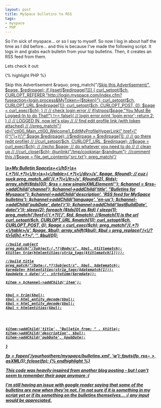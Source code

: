 ```yaml
---
layout: post
title: MySpace bulletins to RSS
tags:
- myspace
- PHP
---
```


So I'm sick of myspace... or so I say to myself.  So now I log in about half the time as I did before... and this is because I've made the following script.  It logs in and grabs each bulletin from your top bulletins.  Then, it creates an RSS feed from them.

Lets check it out:

{% highlight PHP %}
<?php
set_time_limit(0);
$ch = curl_init();
//
// setup and configure
//
$randnum = rand(1,9999999);
curl_setopt($ch, CURLOPT_COOKIEJAR, "cookiejar-$randnum");
curl_setopt($ch, CURLOPT_COOKIEFILE, "cookiejar-$randnum");
curl_setopt($ch, CURLOPT_USERAGENT, "Mozilla/5.0 (Windows; U; Windows NT 5.1; en-US; rv:1.8.1.1) Gecko/20061204 Firefox/2.0.0.1");
curl_setopt($ch, CURLOPT_FOLLOWLOCATION, 1);
curl_setopt($ch, CURLOPT_RETURNTRANSFER, 1);
curl_setopt($ch, CURLOPT_POST, 0);
//
// get homepage for login page token
//
curl_setopt($ch, CURLOPT_URL,"http://www.myspace.com");
$page = curl_exec($ch);
//
// find it....
//
preg_match("/MyToken=([^\"]+)\"/",$page,$token);
$token = $token[1];
//
// do login
//
$YOUR_EMAIL = 'e@mail.com';
$YOUR_PASSWORD = 'yourpassword';
curl_setopt($ch, CURLOPT_URL,"http://login.myspace.com/index.cfm?fuseaction=login.process&amp;MyToken={$token}");
curl_setopt($ch, CURLOPT_REFERER, "http://www.myspace.com");
curl_setopt($ch, CURLOPT_HTTPHEADER, Array("Content-Type: application/x-www-form-urlencoded"));
curl_setopt($ch, CURLOPT_POST, 1);
$postfields = "email=" . urlencode($YOUR_EMAIL);
$postfields .= "&amp;password=" . urlencode($YOUR_PASSWORD);
$postfields .= '&amp;ctl00%24Main%24SplashDisplay%24login%24loginbutton.x=38&amp;ctl00%24Main%24SplashDisplay%24login%24loginbutton.y=15';
curl_setopt($ch, CURLOPT_POSTFIELDS,$postfields);
$page = curl_exec($ch);
 
//check for skip this advertisement
//
//<a href="http://home.myspace.com/index.cfm?fuseaction=user&amp;Mytoken=BA2B1E4D-950A-454A-BA25B1D55F6D1C1727874571">Skip this Advertisement &amp;raquo;</a>
 
preg_match("/<a href=\"(.*?)\">Skip this Advertisement/", $page, $redirpage);
 
if (isset($redirpage[1])) {
	curl_setopt($ch, CURLOPT_REFERER,"http://login.myspace.com/index.cfm?fuseaction=login.process&amp;MyToken={$token}");
	curl_setopt($ch, CURLOPT_URL,$redirpage[1]);
	curl_setopt($ch, CURLOPT_POST, 0);
	$page = curl_exec($ch);
}
 
//
// check login error
//
if(strpos($page,"You Must Be Logged-In to do That!") !== false){
// login error
    print 'login error';
    return 2;
}
 
 
 
//
// LOGGED IN, now let's play
//
// find edit profile link (with token attached)
//
//preg_match("/ id=\"ctl00_Main_ctl00_Welcome1_EditMyProfileHyperLink\" href=\"([^\"]+)\"/",$page,$redirpage);
//$redirpage = $redirpage[1];
//
// go there (edit profile)
//
//curl_setopt($ch, CURLOPT_URL, $redirpage);
//$page = curl_exec($ch);
//
//echo $page; // do whatever you need to do
//
// clean up
//
//curl_close($ch);
@unlink("/tmp/cookiejar-$randnum");
 
 
 
//comment this
//$page = file_get_contents('src.txt');
 
preg_match('/<h5 class="heading">\s+My Bulletin Space\s+<\/h5>\s+<div style="padding:2px;">(.*?)(<tr>(.*?)<\/tr>\s+)<\/table>(.*?)<\/div>/s', $page, $found);
 
// cuz i suck
preg_match_all('/<tr>(.*?)<\/tr>/s', $found[2], $tds);
array_shift($tds[0]);
 
 
 
 
$rss = new simpleXMLElement('<rss version="2.0"></rss>');
 
$channel = $rss->addChild('channel');
$channel->addChild('title', "Bulletins for Myspace");
$channel->addChild('description', 'RSS feed for MySpace bulletins');
$channel->addChild('language', 'en-us');
$channel->addChild('pubDate', date('r'));
$channel->addChild('lastBuildDate', date('r'));
 
sleep(2);
 
foreach ($tds[0] as $td) {
    sleep(1);
    preg_match('/href=\'(.*?)\'/', $td, $match);
    //$match[1] is the url
	curl_setopt($ch, CURLOPT_URL,$match[1]);
	curl_setopt($ch, CURLOPT_POST, 0);
	$page = curl_exec($ch);
 
	preg_match('/<table id="betterb">(.*?)<\/table>/s', $page, $bul);
 
 
	array_shift($bul);
 
	$bul = preg_replace('/<\/?t[r|d|h].*?>/', '', $bul[0]);
 
	//build subject
	preg_match("/Subject:(.*?)Body/s", $bul, $titlematch);
    $title= trim(htmlentities(strip_tags($titlematch[1])));
 
    //build title
	preg_match("/Date:(.*?)Subject/s", $bul, $datematch);
    $predate= htmlentities(strip_tags($datematch[1]));
    $pubdate = date('r', strtotime($predate));
 
    $item = $channel->addChild('item');
 
 
    $bul = trim($bul);
    $bul = html_entity_decode($bul);
    $bul = html_entity_decode($bul);
    $bul = htmlentities($bul);
 
 
 
 
    $item->addChild('title', "Bulletin from: " . $title);
    $item->addChild('description', $bul);
	$item->addChild('pubDate', $pubDate);
 
}
 
 
$fp = fopen('/yourhosthere/myspace/bulletins.xml', 'w');
fputs($fp, $rss->asXML());
fclose($fp);
{% endhighlight %}

This code was heavily inspired from another blog posting - but I can't seem to remember their page anymore :(

I'm still having an issue with google reader saying that some of the bulletins are new when they're not.  I'm not sure if it is something in my script yet or if its something on the bulletins themselves... :(  any input would be appreciated.
